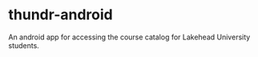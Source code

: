 thundr-android
==============

An android app for accessing the course catalog for Lakehead University students. 
